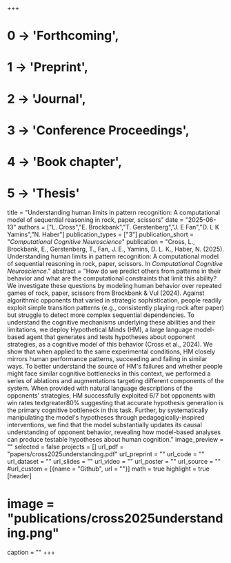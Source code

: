 +++
# 0 -> 'Forthcoming',
# 1 -> 'Preprint',
# 2 -> 'Journal',
# 3 -> 'Conference Proceedings',
# 4 -> 'Book chapter',
# 5 -> 'Thesis'

title = "Understanding human limits in pattern recognition: A computational model of sequential reasoning in rock, paper, scissors"
date = "2025-06-13"
authors = ["L. Cross","E. Brockbank","T. Gerstenberg","J. E Fan","D. L K Yamins","N. Haber"]
publication_types = ["3"]
publication_short = "_Computational Cognitive Neuroscience_"
publication = "Cross, L., Brockbank, E., Gerstenberg, T., Fan, J. E., Yamins, D. L. K., Haber, N. (2025). Understanding human limits in pattern recognition: A computational model of sequential reasoning in rock, paper, scissors. In _Computational Cognitive Neuroscience_."
abstract = "How do we predict others from patterns in their behavior and what are the computational constraints that limit this ability? We investigate these questions by modeling human behavior over repeated games of rock, paper, scissors from Brockbank & Vul (2024). Against algorithmic opponents that varied in strategic sophistication, people readily exploit simple transition patterns (e.g., consistently playing rock after paper) but struggle to detect more complex sequential dependencies. To understand the cognitive mechanisms underlying these abilities and their limitations, we deploy Hypothetical Minds (HM), a large language model-based agent that generates and tests hypotheses about opponent strategies, as a cognitive model of this behavior (Cross et al., 2024). We show that when applied to the same experimental conditions, HM closely mirrors human performance patterns, succeeding and failing in similar ways. To better understand the source of HM's failures and whether people might face similar cognitive bottlenecks in this context, we performed a series of ablations and augmentations targeting different components of the system. When provided with natural language descriptions of the opponents' strategies, HM successfully exploited 6/7 bot opponents with win rates textgreater80% suggesting that accurate hypothesis generation is the primary cognitive bottleneck in this task. Further, by systematically manipulating the model's hypotheses through pedagogically-inspired interventions, we find that the model substantially updates its causal understanding of opponent behavior, revealing how model-based analyses can produce testable hypotheses about human cognition."
image_preview = ""
selected = false
projects = []
url_pdf = "papers/cross2025understanding.pdf"
url_preprint = ""
url_code = ""
url_dataset = ""
url_slides = ""
url_video = ""
url_poster = ""
url_source = ""
#url_custom = [{name = "Github", url = ""}]
math = true
highlight = true
[header]
# image = "publications/cross2025understanding.png"
caption = ""
+++